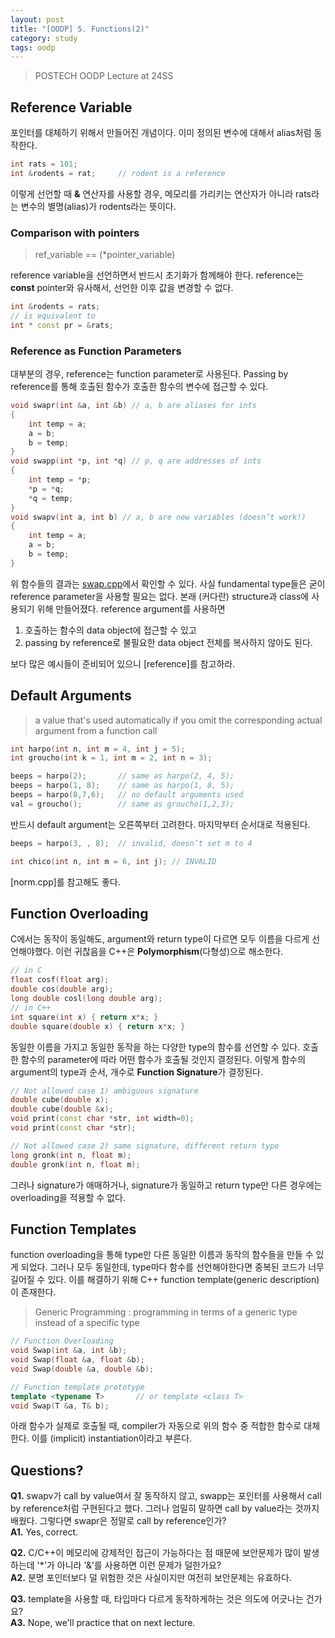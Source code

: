 ```yaml
---
layout: post
title: "[OODP] 5. Functions(2)"
category: study
tags: oodp
---
```


> POSTECH OODP Lecture at 24SS

## Reference Variable
포인터를 대체하기 위해서 만들어진 개념이다. 이미 정의된 변수에 대해서 alias처럼 동작한다.
``` c++
int rats = 101;
int &rodents = rat;     // rodent is a reference
```
이렇게 선언할 때 **&** 연산자를 사용할 경우, 메모리를 가리키는 연산자가 아니라 rats라는 변수의 별명(alias)가 rodents라는 뜻이다.

### Comparison with pointers
> ref_variable == (*pointer_variable)

reference variable을 선언하면서 반드시 초기화가 함께해야 한다.
reference는 **const** pointer와 유사해서, 선언한 이후 값을 변경할 수 없다. 
``` c++
int &rodents = rats;
// is equivalent to
int * const pr = &rats;
```
### Reference as Function Parameters
대부분의 경우, reference는 function parameter로 사용된다.
Passing by reference를 통해 호출된 함수가 호출한 함수의 변수에 접근할 수 있다.

``` c++
void swapr(int &a, int &b) // a, b are aliases for ints
{
    int temp = a;
    a = b;
    b = temp;
}
void swapp(int *p, int *q) // p, q are addresses of ints
{
    int temp = *p;
    *p = *q;
    *q = temp;
}
void swapv(int a, int b) // a, b are new variables (doesn’t work!)
{
    int temp = a;
    a = b;
    b = temp;
}
```
위 함수들의 결과는 [swap.cpp]에서 확인할 수 있다.
사실 fundamental type들은 굳이 reference parameter을 사용할 필요는 없다. 본래 (커다란) structure과 class에 사용되기 위해 만들어졌다. reference argument를 사용하면
1) 호출하는 함수의 data object에 접근할 수 있고
2) passing by reference로 불필요한 data object 전체를 복사하지 않아도 된다.

보다 많은 예시들이 준비되어 있으니 [reference]를 참고하라.

## Default Arguments
> a value that's used automatically if you omit the corresponding actual argument from a function call

``` c++
int harpo(int n, int m = 4, int j = 5);
int groucho(int k = 1, int m = 2, int n = 3);

beeps = harpo(2);       // same as harpo(2, 4, 5);
beeps = harpo(1, 8);    // same as harpo(1, 8, 5);
beeps = harpo(8,7,6);   // no default arguments used
val = groucho();        // same as groucho(1,2,3);
```

반드시 default argument는 오른쪽부터 고려한다. 마지막부터 순서대로 적용된다.

```c++
beeps = harpo(3, , 8);  // invalid, doesn’t set m to 4

int chico(int n, int m = 6, int j); // INVALID
```
[norm.cpp]를 참고해도 좋다.

## Function Overloading
C에서는 동작이 동일해도, argument와 return type이 다르면 모두 이름을 다르게 선언해야했다.
이런 귀찮음을 C++은 **Polymorphism**(다형성)으로 해소한다.

```c++
// in C
float cosf(float arg);
double cos(double arg);
long double cosl(long double arg);
// in C++
int square(int x) { return x*x; }
double square(double x) { return x*x; }
```
동일한 이름을 가지고 동일한 동작을 하는 다양한 type의 함수를 선언할 수 있다.
호출한 함수의 parameter에 따라 어떤 함수가 호출될 것인지 결정된다.
이렇게 함수의 argument의 type과 순서, 개수로 **Function Signature**가 결정된다.

```c++
// Not allowed case 1) ambiguous signature
double cube(double x);
double cube(double &x);
void print(const char *str, int width=0);
void print(const char *str);

// Not allowed case 2) same signature, different return type
long gronk(int n, float m);
double gronk(int n, float m);
```
그러나 signature가 애매하거나, signature가 동일하고 return type만 다른 경우에는 overloading을 적용할 수 없다.

## Function Templates
function overloading을 통해 type만 다른 동일한 이름과 동작의 함수들을 만들 수 있게 되었다.
그러나 모두 동일한데, type마다 함수를 선언해야한다면 중복된 코드가 너무 길어질 수 있다.
이를 해결하기 위해 C++ function template(generic description)이 존재한다.

> Generic Programming : programming in terms of a generic type instead of a specific type

```c++
// Function Overloading
void Swap(int &a, int &b);
void Swap(float &a, float &b);
void Swap(double &a, double &b);

// Function template prototype
template <typename T>       // or template <class T>
void Swap(T &a, T& b);
```
아래 함수가 실제로 호출될 때, compiler가 자동으로 위의 함수 중 적합한 함수로 대체한다. 이를 (implicit) instantiation이라고 부른다.




## Questions?
**Q1.** swapv가 call by value여서 잘 동작하지 않고, swapp는 포인터를 사용해서 call by reference처럼 구현된다고 했다. 그러나 엄밀히 말하면 call by value라는 것까지 배웠다. 그렇다면 swapr은 정말로 call by reference인가?    <br>
**A1.** Yes, correct.


**Q2.** C/C++이 메모리에 강제적인 접근이 가능하다는 점 때문에 보안문제가 많이 발생하는데 '*'가 아니라 '&'를 사용하면 이런 문제가 덜한가요? <br>
**A2.** 분명 포인터보다 덜 위험한 것은 사실이지만 여전히 보안문제는 유효하다.

**Q3.** template을 사용할 때, 타입마다 다르게 동작하게하는 것은 의도에 어긋나는 건가요? <br>
**A3.** Nope, we'll practice that on next lecture.

<!-- Links -->
[swap.cpp]: 
[reference]: 